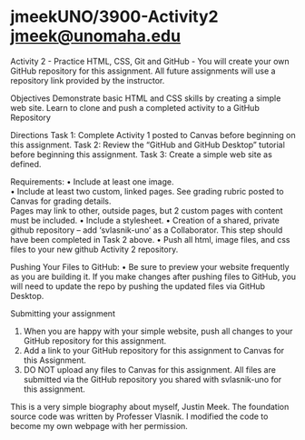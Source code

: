 # jmeekUNO/3900-Activity2 jmeek@unomaha.edu
Activity 2 - Practice HTML, CSS, Git and GitHub - You will create your own GitHub repository for this assignment. All future assignments will use a repository link provided by the instructor.

Objectives 
Demonstrate basic HTML and CSS skills by creating a simple web site. 
Learn to clone and push a completed activity to a GitHub Repository 
 
Directions 
Task 1: Complete Activity 1 posted to Canvas before beginning on this assignment. 
Task 2: Review the “GitHub and GitHub Desktop” tutorial before beginning this assignment. 
Task 3: Create a simple web site as defined.

Requirements: 
• Include at least one image.  
• Include at least two custom, linked pages. See grading rubric posted to Canvas for grading details.  
Pages may link to other, outside pages, but 2 custom pages with content must be included. 
• Include a stylesheet. 
• Creation of a shared, private github repository – add ‘svlasnik-uno’ as a Collaborator. This step should 
have been completed in Task 2 above. 
• Push all html, image files, and css files to your new github Activity 2 repository.  
 
Pushing Your Files to GitHub: 
• Be sure to preview your website frequently as you are building it. If you make changes after pushing 
files to GitHub, you will need to update the repo by pushing the updated files via GitHub Desktop. 
 
Submitting your assignment 
1. When you are happy with your simple website, push all changes to your GitHub repository for this 
assignment. 
2. Add a link to your GitHub repository for this assignment to Canvas for this Assignment. 
3. DO NOT upload any files to Canvas for this assignment. All files are submitted via the GitHub 
repository you shared with svlasnik-uno for this assignment. 

This is a very simple biography about myself, Justin Meek. The foundation source code was written by Professer Vlasnik.
I modified the code to become my own webpage with her permission. 
